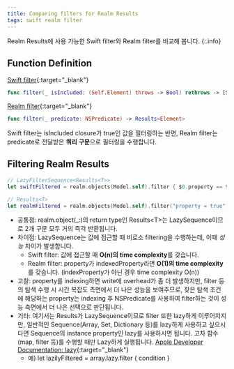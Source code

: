 ```yaml
---
title: Comparing filters for Realm Results
tags: swift realm filter
---
```


Realm Results에 사용 가능한 Swift filter와 Realm filter를 비교해 봅니다.
{:.info}

## Function Definition

[Swift filter](https://developer.apple.com/documentation/swift/sequence/3018365-filter){:target="_blank"}

```swift
func filter(_ isIncluded: (Self.Element) throws -> Bool) rethrows -> [Self.Element]
```

[Realm filter](https://docs.mongodb.com/realm-legacy/docs/swift/latest/index.html#queries){:target="_blank"}

```swift
func filter(_ predicate: NSPredicate) -> Results<Element>
```

Swift filter는 isIncluded closure가 true인 값을 필터링하는 반면, Realm filter는 predicate로 전달받은 **쿼리 구문**으로 필터링을 수행합니다.

## Filtering Realm Results

```swift
// LazyFilterSequence<Results<T>>
let swiftFiltered = realm.objects(Model.self).filter { $0.property == true }

// Results<T>
let realmFiltered = realm.objects(Model.self).filter("property = true")
```

- 공통점: realm.object(_:)의 return type인 Results\<T\>는 LazySequence이므로 2개 구문 모두 거의 즉각 반환됩니다.
- 차이점: LazySequence는 값에 접근할 때 비로소 filtering을 수행하는데, 이때 *성능* 차이가 발생합니다.
  - Swift filter: 값에 접근할 때 **O(n)의 time complexity**를 갖습니다.
  - Realm filter: property가 indexedProperty라면 **O(1)의 time complexity**를 갖습니다. (indexProperty가 아닌 경우 time complexity O(n))
- 고찰: property를 indexing하면 write에 overhead가 좀 더 발생하지만, filter 등의 탐색 수행 시 시간 복잡도 측면에서 더 나은 성능을 보여주므로, 잦은 탐색 조건에 해당하는 property는 indexing 후 NSPredicate를 사용하여 filter하는 것이 성능 측면에서 더 나은 선택으로 판단됩니다.
- 기타: 여기서는 Results가 LazySequence이므로 filter 또한 lazy하게 이루어지지만, 일반적인 Sequence(Array, Set, Dictionary 등)를 lazy하게 사용하고 싶으시다면 Sequence의 instance property인 lazy를 사용하시면 됩니다. 고차 함수(map, filter 등)를 수행할 때만 Lazy하게 실행됩니다. [Apple Developer Documentation: lazy](https://developer.apple.com/documentation/swift/sequence/1641562-lazy){:target="_blank"}
  - 예) let lazilyFiltered = array.lazy.filter { condition }

<!--more-->
